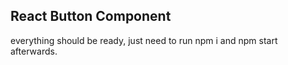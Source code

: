 ## React Button Component

everything should be ready, just need to run npm i and npm start afterwards.